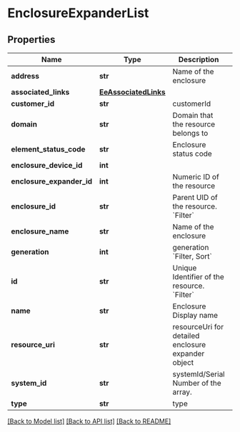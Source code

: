 # EnclosureExpanderList

## Properties
Name | Type | Description | Notes
------------ | ------------- | ------------- | -------------
**address** | **str** | Name of the enclosure | [optional] 
**associated_links** | [**EeAssociatedLinks**](EeAssociatedLinks.md) |  | [optional] 
**customer_id** | **str** | customerId | [optional] 
**domain** | **str** | Domain that the resource belongs to | [optional] 
**element_status_code** | **str** | Enclosure status code | [optional] 
**enclosure_device_id** | **int** |  | [optional] 
**enclosure_expander_id** | **int** | Numeric ID of the resource | [optional] 
**enclosure_id** | **str** | Parent UID of the resource. &#x60;Filter&#x60; | [optional] 
**enclosure_name** | **str** | Name of the enclosure | [optional] 
**generation** | **int** | generation &#x60;Filter, Sort&#x60; | [optional] 
**id** | **str** | Unique Identifier of the resource. &#x60;Filter&#x60; | [optional] 
**name** | **str** | Enclosure Display name | [optional] 
**resource_uri** | **str** | resourceUri for detailed enclosure expander object | [optional] 
**system_id** | **str** | systemId/Serial Number  of the array. | [optional] 
**type** | **str** | type | [optional] 

[[Back to Model list]](../README.md#documentation-for-models) [[Back to API list]](../README.md#documentation-for-api-endpoints) [[Back to README]](../README.md)


